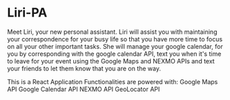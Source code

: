 # Liri-PA
Meet Liri, your new personal assistant. Liri will assist you with maintaining your correspondence for your busy life so that you have more time to focus on all your other important tasks. She will manage your google calendar, for you by corresponding with the google calendar API, text you when it's time to leave for your event using the Google Maps and NEXMO APIs and text your friends to let them know that you are on the way. 

This is a React Application 
Functionalities are powered with:
Google Maps API
Google Calendar API
NEXMO API
GeoLocator API
